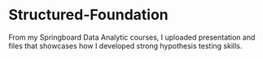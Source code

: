 # Structured-Foundation
From my Springboard Data Analytic courses, I uploaded presentation and files that showcases how I developed strong hypothesis testing skills.
